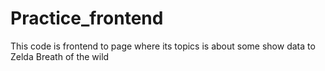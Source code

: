# Practice_frontend
This code is frontend to page where its topics is about some  show  data to Zelda Breath of the wild
